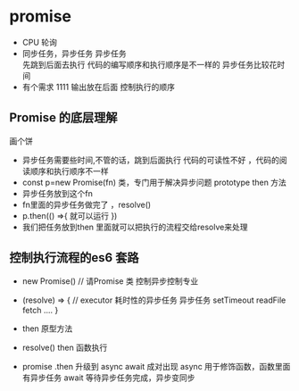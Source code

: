 # promise

- CPU 轮询
- 同步任务，异步任务 
  异步任务  
  先跳到后面去执行 
  代码的编写顺序和执行顺序是不一样的
  异步任务比较花时间
- 有个需求
  1111 输出放在后面
  控制执行的顺序

## Promise 的底层理解
画个饼 
- 异步任务需要些时间,不管的话，跳到后面执行
  代码的可读性不好 ，代码的阅读顺序和执行顺序不一样
- const p=new Promise(fn) 
  类，专门用于解决异步问题
  prototype  then 方法
- 异步任务放到这个fn
- fn里面的异步任务做完了 ，resolve()  
- p.then(() =>{
    就可以运行
})
- 我们把任务放到then 里面就可以把执行的流程交给resolve来处理


## **控制执行流程**的es6 套路
  - new Promise() // 请Promise 类 控制异步控制专业
  - (resolve) => { // executor  耗时性的异步任务
     异步任务 setTimeout readFile  fetch ....
  }
  - then 原型方法 
  - resolve() then 函数执行

- promise .then 升级到 async await 成对出现 
  async 用于修饰函数，函数里面有异步任务
  await 等待异步任务完成，异步变同步
